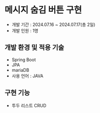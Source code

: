 # 메시지 숨김 버튼 구현
+ 개발 기간 : 2024.07.16 ~ 2024.07.17(총 2일)
+ 개발 인원 : 1명

## 개발 환경 및 적용 기술
- Spring Boot
- JPA
- mariaDB
- 사용 언어 : JAVA

## 구현 기능
+ 투두 리스트 CRUD
